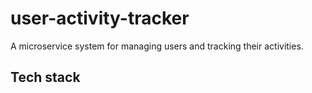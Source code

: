 # user-activity-tracker
A microservice system for managing users and tracking their activities.

## Tech stack 
